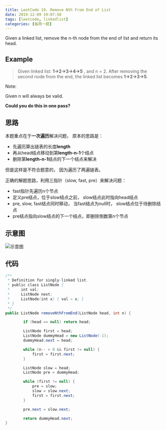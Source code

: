 ```yaml
---
title: LeetCode 19. Remove Nth From End of List
date: 2019-12-09 19:07:58
tags: [leetcode, linkedlist]
categories: [每周一题]
---
```


Given a linked list, remove the n-th node from the end of list and return its head.

<!-- more -->

## Example


> Given linked list:
> **1->2->3->4->5** ,  and n = 2.
> After removing the second node from the end, the linked list becomes
> **1->2->3->5**.

Note:

Given n will always be valid.

**Could you do this in one pass?**

## 思路

本题重点在于**一次遍历**解决问题， 原本的思路是：

* 先遍历算出链表的长度**length**
* 再从head结点移动到第**length-n-1**个结点
* 删除第**length-n-1**结点的下一个结点来解决

但是这样是不符合题意的， 因为遍历了两遍链表。

正确的解题思路，利用三指针（slow, fast, pre）来解决问题：

* fast指针先遍历n个节点
* 定义pre结点，位于slow结点之前， slow结点此时指向head结点
* pre, slow, fast结点同时移动， 当fast结点为null时， slow结点位于待删除结点
* pre结点指向slow结点的下一个结点，即删除倒数第n个节点

## 示意图

![示意图](/demo.jpg)

 
## 代码

```java
/**
 * Definition for singly-linked list.
 * public class ListNode {
 *     int val;
 *     ListNode next;
 *     ListNode(int x) { val = x; }
 * }
 */
public ListNode removeNthFromEnd(ListNode head, int n) {

        if (head == null) return head;

        ListNode first = head;
        ListNode dummyHead = new ListNode(-1);
        dummyHead.next = head;

        while (n-- > 0 && first != null) {
            first = first.next;
        }

        ListNode slow = head;
        ListNode pre = dummyHead;

        while (first != null) {
            pre = slow;
            slow = slow.next;
            first = first.next;
        }

        pre.next = slow.next;

        return dummyHead.next;
}

```

